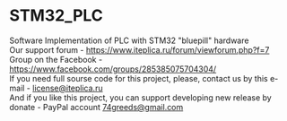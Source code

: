 # STM32_PLC
Software Implementation of PLC with STM32 "bluepill" hardware </br>
Our support forum - https://www.iteplica.ru/forum/viewforum.php?f=7 </br>
Group on the Facebook -https://www.facebook.com/groups/285385075704304/ </br>
If you need full sourse code for this project, please, contact us by this e-mail - license@iteplica.ru </br>
And if you like this project, you can support developing new release by donate - PayPal account 74greeds@gmail.com
